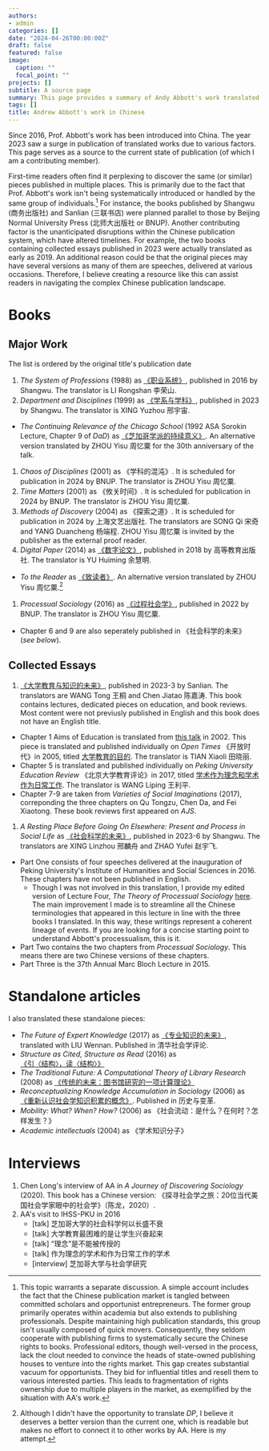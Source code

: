 ```yaml
---
authors:
- admin
categories: []
date: "2024-04-26T00:00:00Z"
draft: false
featured: false
image:
  caption: ""
  focal_point: ""
projects: []
subtitle: A source page
summary: This page provides a summary of Andy Abbott's work translated into Chinese.
tags: []
title: Andrew Abbott's work in Chinese
---
```


Since 2016, Prof. Abbott's work has been introduced into China. The year 2023 saw a surge in publication of translated works due to various factors. This page serves as a source to the current state of publication (of which I am a contributing member).

First-time readers often find it perplexing to discover the same (or similar) pieces published in multiple places. This is primarily due to the fact that Prof. Abbott's work isn't being systematically introduced or handled by the same group of individuals.[^fn8b] For instance, the books published by Shangwu (商务出版社) and Sanlian (三联书店) were planned parallel to those by Beijing Normal University Press (北师大出版社 or BNUP). Another contributing factor is the unanticipated disruptions within the Chinese publication system, which have altered timelines. For example, the two books containing collected essays published in 2023 were actually translated as early as 2019. An additional reason could be that the original pieces may have several versions as many of them are speeches, delivered at various occasions. Therefore, I believe creating a resource like this can assist readers in navigating the complex Chinese publication landscape.

[^fn8b]: This topic warrants a separate discussion. A simple account includes the fact that the Chinese publication market is tangled between committed scholars and opportunist entrepreneurs. The former group primarily operates within academia but also extends to publishing professionals. Despite maintaining high publication standards, this group isn't usually composed of quick movers. Consequently, they seldom cooperate with publishing firms to systematically secure the Chinese rights to books. Professional editors, though well-versed in the process, lack the clout needed to convince the heads of state-owned publishing houses to venture into the rights market. This gap creates substantial vacuum for opportunists. They bid for influential titles and resell them to various interested parties. This leads to fragmentation of rights ownership due to multiple players in the market, as exemplified by the situation with AA's work.

# Books

## Major Work

The list is ordered by the original title's publication date

1. *The System of Professions* (1988) as [《职业系统》](https://book.douban.com/subject/26879477/), published in 2016 by Shangwu. The translator is LI Rongshan 李荣山.
1. *Department and Disciplines* (1999) as [《学系与学科》](https://book.douban.com/subject/36409327/), published in 2023 by Shangwu. The translator is XING Yuzhou 邢宇宙.
  + *The Continuing Relevance of the Chicago School* (1992 ASA Sorokin Lecture, Chapter 9 of *DaD*) as [《芝加哥学派的持续意义》](../../files/Ch7_The_Continuing_Relevance_of_the_Chicago_School.pdf). An alternative version translated by ZHOU Yisu 周忆粟 for the 30th anniversary of the talk.
1. *Chaos of Disciplines* (2001) as 《学科的混沌》. It is scheduled for publication in 2024 by BNUP. The translator is ZHOU Yisu 周忆粟.
1. *Time Matters* (2001) as 《攸关时间》. It is scheduled for publication in 2024 by BNUP. The translator is ZHOU Yisu 周忆粟.
1. *Methods of Discovery* (2004) as 《探索之道》. It is scheduled for publication in 2024 by 上海文艺出版社. The translators are SONG Qi 宋奇 and YANG Duancheng 杨端程. ZHOU Yisu 周忆粟 is invited by the publisher as the external proof reader.
1. *Digital Paper* (2014) as [《数字论文》](https://book.douban.com/subject/30285623/), published in 2018 by 高等教育出版社. The translator is YU Huiming 余慧明.
  + *To the Reader* as [《致读者》](https://book.douban.com/review/12743275/). An alternative version translated by ZHOU Yisu 周忆粟.[^fn7a]
1. *Processual Sociology* (2016) as [《过程社会学》](https://book.douban.com/subject/35426772/), published in 2022 by BNUP. The translator is ZHOU Yisu 周忆粟.
  + Chapter 6 and 9 are also seperately published in 《社会科学的未来》 (*see below*).

## Collected Essays

1. [《大学教育与知识的未来》](https://book.douban.com/subject/36170527/), published in 2023-3 by Sanlian. The translators are WANG Tong 王桐 and Chen Jiatao 陈嘉涛. This book contains lectures, dedicated pieces on education, and book reviews. Most content were not previusly published in English and this book does not have an English title.
  + Chapter 1 Aims of Education is translated from [this talk](https://college.uchicago.edu/student-life/aims-education-address-2002-andrew-abbott) in 2002. This piece is translated and published individually on *Open Times* 《开放时代》in 2005, titled [大学教育的目的](http://home.uchicago.edu/~aabbott/Papers/aims%20chinese.pdf). The translator is TIAN Xiaoli 田晓丽.
  + Chapter 5 is translated and published individually on *Peking University Education Review* 《北京大学教育评论》in 2017, titled [学术作为理念和学术作为日常工作](http://www.oaj.pku.edu.cn/jypl/CN/10.19355/j.cnki.1671-9468.201701001). The translator is WANG Liping 王利平.
  + Chapter 7-9 are taken from *Varieties of Social Imaginations* (2017), correponding the three chapters on Qu Tongzu, Chen Da, and Fei Xiaotong. These book reviews first appeared on *AJS*.
1. *A Resting Place Before Going On Elsewhere: Present and Process in Social Life* as [《社会科学的未来》](https://book.douban.com/subject/36414407/), published in 2023-6 by Shangwu. The translators are XING Linzhou 邢麟舟 and ZHAO Yufei 赵宇飞.
  + Part One consists of four speeches delivered at the inauguration of Peking University's Institute of Humanities and Social Sciences in 2016. These chapters have not been published in English. 
    * Though I was not involved in this translation, I provide my edited version of Lecture Four, *The Theory of Processual Sociology* [here](../../files/Ch4_Theory-of-Processual-Sociology.pdf). The main improvement I made is to streamline all the Chinese terminologies that appeared in this lecture in line with the three books I translated. In this way, these writings represent a coherent lineage of events. If you are looking for a concise starting point to understand Abbott's processualism, this is it.
  + Part Two contains the two chapters from *Processual Sociology*. This means there are two Chinese versions of these chapters.
  + Part Three is the 37th Annual Marc Bloch Lecture in 2015.
  
# Standalone articles

I also translated these standalone pieces:

- *The Future of Expert Knowledge* (2017) as [《专业知识的未来》](../../files/Abbott2017_ExpertKnowledge.pdf), translated with LIU Wennan. Published in 清华社会学评论.
- *Structure as Cited, Structure as Read* (2016) as [《引〈结构〉，读〈结构〉》](../../files/Abbott2016d_Kuhn.pdf)
- *The Traditional Future: A Computational Theory of Library Research* (2008) as [《传统的未来：图书馆研究的一项计算理论》](../../files/Abbott2008a_computational.pdf)
- *Reconceptualizing Knowledge Accumulation in Sociology* (2006) as [《重新认识社会学知识积累的概念》](../../files/Abbott2006b_knowledge_accumulation.pdf). Published in 历史与变革.
- *Mobility: What? When? How?* (2006) as 《社会流动：是什么？在何时？怎样发生？》
- *Academic intellectuals* (2004) as 《学术知识分子》


# Interviews

1. Chen Long's interview of AA in *A Journey of Discovering Sociology* (2020). This book has a Chinese version: 《探寻社会学之旅：20位当代美国社会学家眼中的社会学》（陈龙，2020）.
2. AA's visit to IHSS-PKU in 2016
    - [talk] 芝加哥大学的社会科学何以长盛不衰
    - [talk] 大学教育最困难的是让学生兴奋起来
    - [talk] “理念”是不能被传授的
    - [talk] 作为理念的学术和作为日常工作的学术
    - [interview] 芝加哥大学与社会学研究

[^fn7a]: Although I didn't have the opportunity to translate *DP*, I believe it deserves a better version than the current one, which is readable but makes no effort to connect it to other works by AA. Here is my attempt.